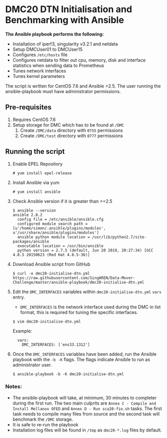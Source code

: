 # DMC20 DTN Initialisation and Benchmarking with Ansible 

**The Ansible playbook performs the following:**

- Installation of iperf3, singularity v3.2.1 and netdata
- Setup DMCUser01 to DMCUser15
- Configures `/etc/hosts` file
- Configures netdata to filter out cpu, memory, disk and interface statistics when sending data to Prometheus
- Tunes network interfaces
- Tunes kernel parameters

The script is written for CentOS 7.6 and Ansible >2.5. The user running the ansible-playbook must have administrator permissions.

## Pre-requisites

1. Requires CentOS 7.6
1. Setup storage for DMC which has to be found at `/DMC`
    1. Create `/DMC/data` directory with `0755` permissions
    1. Create `/DMC/test` directory with `0777` permissions


## Running the script

1. Enable EPEL Repository

    ```
    # yum install epel-release
    ```

2. Install Ansible via yum

    ```
    # yum install ansible
    ```
  
3. Check Ansible version if it is greater than >=2.5

    ```
    $ ansible --version
    ansible 2.8.2
      config file = /etc/ansible/ansible.cfg
      configured module search path = [u'/home/simon/.ansible/plugins/modules', u'/usr/share/ansible/plugins/modules']
      ansible python module location = /usr/lib/python2.7/site-packages/ansible
      executable location = /usr/bin/ansible
      python version = 2.7.5 (default, Jun 20 2019, 20:27:34) [GCC 4.8.5 20150623 (Red Hat 4.8.5-36)]
    ```
4. Download Ansible script from GitHub

      ```
      $ curl -o dmc20-initialise-dtn.yml https://raw.githubusercontent.com/SingAREN/Data-Mover-Challenge/master/ansible-playbook/dmc20-initialise-dtn.yml
      ```

5. Edit the `DMC_INTERFACES` variables within `dmc20-initialise-dtn.yml` `vars` entry. 
    - `DMC_INTERFACES` is the network interface used during the DMC in list format, this is required for tuning the specific interfaces.
    
    ```
    $ vim dmc20-initialise-dtn.yml
    ```
    Example:
    
    ```
      vars:
        DMC_INTERFACES: ['ens33.1312']
    ```
    
6. Once the `DMC_INTERFACES` variables have been added, run the Ansible playbook with the `-b -K` flags. The flags indicate Ansible to run as administrator user.

    ```
    $ ansible-playbook -b -K dmc20-initialise-dtn.yml
    ``` 

### Notes:
- The ansible-playbook will take, at minimum, 30 minutes to completer during the first run. The two main culprits are `Annex C - Compile and Install Mellanox OFED` and `Annex D - Run sca20-fio.sh` tasks. The first task needs to compile many files from source and the second task will benchmark the `/DMC` storage. 
- It is safe to re-run the playbook 
- Installation log files will be found in `/tmp` as `dmc20-*.log` files by default.
